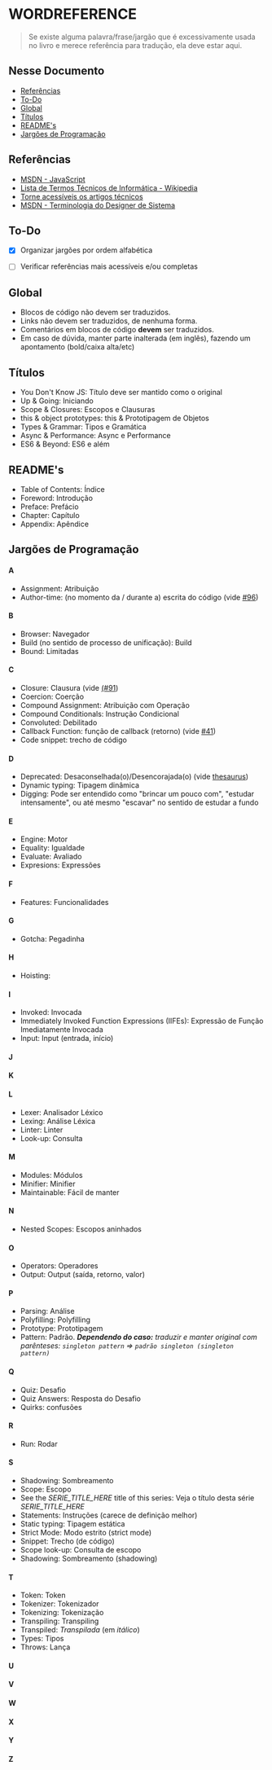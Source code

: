 # WORDREFERENCE

> Se existe alguma palavra/frase/jargão que é excessivamente usada no livro e merece referência para tradução, ela deve estar aqui.


## Nesse Documento

* [Referências](#referencias)
* [To-Do](#to-do)
* [Global](#global)
* [Títulos](#titulos)
* [README's](#readmes)
* [Jargões de Programação](#jargoes-de-programacao)


## Referências

* [MSDN - JavaScript](https://msdn.microsoft.com/pt-br/library/d1et7k7c(v=vs.94).aspx)
* [Lista de Termos Técnicos de Informática - Wikipedia](https://pt.wikipedia.org/wiki/Ajuda:Guia_de_tradu%C3%A7%C3%A3o/Lista_de_termos_t%C3%A9cnicos_de_inform%C3%A1tica)
* [Torne acessíveis os artigos técnicos](https://pt.wikipedia.org/wiki/Wikip%C3%A9dia:Torne_acess%C3%ADveis_os_artigos_t%C3%A9cnicos)
* [MSDN - Terminologia do Designer de Sistema](https://msdn.microsoft.com/pt-br/library/ms246209(v=vs.90).aspx)


## To-Do

- [x] Organizar jargões por ordem alfabética
- [ ] Verificar referências mais acessíveis e/ou completas


## Global

* Blocos de código não devem ser traduzidos.
* Links não devem ser traduzidos, de nenhuma forma.
* Comentários em blocos de código **devem** ser traduzidos.
* Em caso de dúvida, manter parte inalterada (em inglês), fazendo um apontamento (bold/caixa alta/etc)

## Títulos

* You Don't Know JS: Título deve ser mantido como o original
* Up & Going: Iniciando
* Scope & Closures: Escopos e Clausuras
* this & object prototypes: this & Prototipagem de Objetos
* Types & Grammar: Tipos e Gramática
* Async & Performance: Async e Performance
* ES6 & Beyond: ES6 e além


## README's

* Table of Contents: Índice
* Foreword: Introdução
* Preface: Prefácio
* Chapter: Capítulo
* Appendix: Apêndice


## Jargões de Programação

#### A

* Assignment: Atribuição
* Author-time: (no momento da / durante a) escrita do código (vide [#96](https://github.com/cezaraugusto/You-Dont-Know-JS/pull/96#issuecomment-223985831))


#### B

* Browser: Navegador
* Build (no sentido de processo de unificação): Build
* Bound: Limitadas


#### C

* Closure: Clausura (vide [(#91](https://github.com/cezaraugusto/You-Dont-Know-JS/issues/91#issuecomment-222319503))
* Coercion: Coerção
* Compound Assignment: Atribuição com Operação
* Compound Conditionals: Instrução Condicional
* Convoluted: Debilitado
* Callback Function: função de callback (retorno) (vide [#41](https://github.com/cezaraugusto/You-Dont-Know-JS/issues/41#issuecomment-222241545))
* Code snippet: trecho de código

#### D

* Deprecated: Desaconselhada(o)/Desencorajada(o) (vide [thesaurus](http://www.dictionary.com/browse/deprecated))
* Dynamic typing: Tipagem dinâmica
* Digging: Pode ser entendido como "brincar um pouco com", "estudar intensamente", ou até mesmo "escavar" no sentido de estudar a fundo


#### E

* Engine: Motor
* Equality: Igualdade
* Evaluate: Avaliado
* Expresions: Expressões


#### F

* Features: Funcionalidades


#### G

* Gotcha: Pegadinha

#### H

* Hoisting:


#### I

* Invoked: Invocada
* Immediately Invoked Function Expressions (IIFEs): Expressão de Função Imediatamente Invocada
* Input: Input (entrada, início)


#### J


#### K


#### L

* Lexer: Analisador Léxico
* Lexing: Análise Léxica
* Linter: Linter
* Look-up: Consulta


#### M

* Modules: Módulos
* Minifier: Minifier
* Maintainable: Fácil de manter


#### N

* Nested Scopes: Escopos aninhados


#### O

* Operators: Operadores
* Output: Output (saída, retorno, valor)


#### P

* Parsing: Análise
* Polyfilling: Polyfilling
* Prototype: Prototipagem
* Pattern: Padrão. _**Dependendo do caso:**_ _traduzir e manter original com parênteses: `singleton pattern` => `padrão singleton (singleton pattern)`_


#### Q

* Quiz: Desafio
* Quiz Answers: Resposta do Desafio
* Quirks: confusões

#### R

* Run: Rodar


#### S

* Shadowing: Sombreamento
* Scope: Escopo
* See the *SERIE_TITLE_HERE* title of this series: Veja o título desta série *SERIE_TITLE_HERE*
* Statements: Instruções (carece de definição melhor)
* Static typing: Tipagem estática
* Strict Mode: Modo estrito (strict mode)
* Snippet: Trecho (de código)
* Scope look-up: Consulta de escopo
* Shadowing: Sombreamento (shadowing)

#### T

* Token: Token
* Tokenizer: Tokenizador
* Tokenizing: Tokenização
* Transpiling: Transpiling
* Transpiled: *Transpilada* (em *itálico*)
* Types: Tipos
* Throws: Lança


#### U


#### V


#### W


#### X


#### Y


#### Z

